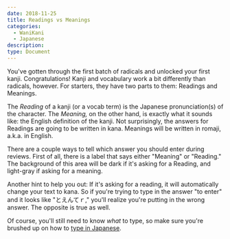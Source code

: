 ```yaml
---
date: 2018-11-25
title: Readings vs Meanings
categories:
  - WaniKani
  - Japanese
description:
type: Document
---
```


You've gotten through the first batch of radicals and unlocked your first kanji. Congratulations! Kanji and vocabulary work a bit differently than radicals, however. For starters, they have two parts to them: Readings and Meanings.

The _Reading_ of a kanji (or a vocab term) is the Japanese pronunciation(s) of the character. The _Meaning,_ on the other hand, is exactly what it sounds like: the English definition of the kanji. Not surprisingly, the answers for Readings are going to be written in kana. Meanings will be written in romaji, a.k.a. in English.

There are a couple ways to tell which answer you should enter during reviews. First of all, there is a label that says either "Meaning" or "Reading." The background of this area will be dark if it's asking for a Reading, and light-gray if asking for a meaning.

Another hint to help you out: If it's asking for a reading, it will automatically change your text to kana. So if you're trying to type in the answer "to enter" and it looks like "とえんてｒ," you'll realize you're putting in the wrong answer. The opposite is true as well.

Of course, you'll still need to know _what_ to type, so make sure you're brushed up on how to [type in Japanese](https://www.tofugu.com/japanese/how-to-type-in-japanese/).
